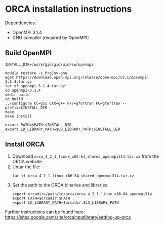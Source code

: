 # ORCA installation instructions

Dependencies:
 - OpenMPI 3.1.4
 - GNU compiler (required by OpenMPI)

## Build OpenMPI

```
INSTALL_DIR=/work/gid/gid/uid/sw/openmpi

module restore -s PrgEnv-gnu
wget https://download.open-mpi.org/release/open-mpi/v3.1/openmpi-3.1.4.tar.gz
tar xf openmpi-3.1.4.tar.gz
cd openmpi-3.1.4
mkdir build
cd build
../configure CC=gcc CXX=g++ F77=gfortran FC=gfortran --prefix=$INSTALL_DIR
make
make install

export PATH=$PATH:$INSTALL_DIR
export LD_LIBRARY_PATH=$LD_LIBRARY_PATH:$INSTALL_DIR
```

## Install ORCA 
1. Download `orca_4_2_1_linux_x86-64_shared_openmpi314.tar.xz` from the ORCA website.
2. Untar the file:
   ```
   tar xf orca_4_2_1_linux_x86-64_shared_openmpi314.tar.xz
   ```
3. Set the path to the ORCA binaries and libraries:
   ```
   export orcadir=/path/to/orca/orca_4_2_1_linux_x86-64_openmpi314
   export PATH=$orcadir:$PATH
   export LD_LIBRARY_PATH=$orcadir:$LD_LIBRARY_PATH
   ```

Further instructions can be found here:
https://sites.google.com/site/orcainputlibrary/setting-up-orca
